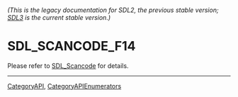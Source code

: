 ###### (This is the legacy documentation for SDL2, the previous stable version; [SDL3](https://wiki.libsdl.org/SDL3/) is the current stable version.)
# SDL_SCANCODE_F14

Please refer to [SDL_Scancode](SDL_Scancode) for details.

----
[CategoryAPI](CategoryAPI), [CategoryAPIEnumerators](CategoryAPIEnumerators)

